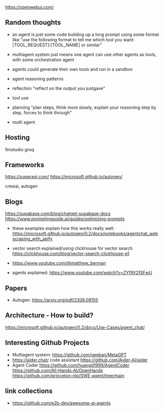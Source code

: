 https://openwebui.com/

## Random thoughts
- an agent is just some code building up a long prompt using some format like "use the following format to tell me which tool you want: [TOOL_REQUEST]:[TOOL_NAME] or similar"
- multiagent system just means one agent can use other agents as tools, with some orchestration agent
- agents could generate their own tools and run in a sandbox

- agent reasoning patterns
 - reflection "reflect on the output you justgave"
 - tool use
 - planning "plan steps, think more slowly, explain your reasoning step by step, forces to think through"
 - multi agent

## Hosting
llmstudio
groq

## Frameworks
https://superagi.com/
https://microsoft.github.io/autogen/

crewai, autogen

## Blogs
https://supabase.com/blog/chatgpt-supabase-docs
https://www.promptingguide.ai/guides/optimizing-prompts

- these examples explain how this works really well: https://microsoft.github.io/autogen/0.2/docs/notebooks/agentchat_webscraping_with_apify

- vector search explained/using clickhouse for vector search https://clickhouse.com/blog/vector-search-clickhouse-p1

- https://www.youtube.com/@matthew_berman
- agents explained: https://www.youtube.com/watch?v=ZYf9V2fSFwU

## Papers
- Autogen: https://arxiv.org/pdf/2308.08155

## Architecture - How to build?
https://microsoft.github.io/autogen/0.2/docs/Use-Cases/agent_chat/

## Interesting Github Projects
- Multiagent system: https://github.com/geekan/MetaGPT
- https://aider.chat/ code assistant https://github.com/Aider-AI/aider
- Agent Coder https://github.com/huangd1999/AgentCoder
https://github.com/All-Hands-AI/OpenHands
https://github.com/princeton-nlp/SWE-agent/tree/main

## link collections
 - https://github.com/e2b-dev/awesome-ai-agents